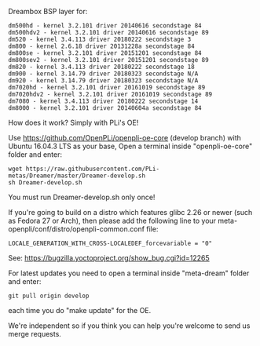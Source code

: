 Dreambox BSP layer for:
```
dm500hd - kernel 3.2.101 driver 20140616 secondstage 84
dm500hdv2 - kernel 3.2.101 driver 20140616 secondstage 89
dm520 - kernel 3.4.113 driver 20180222 secondstage 3
dm800 - kernel 2.6.18 driver 20131228a secondstage 84
dm800se - kernel 3.2.101 driver 20151201 secondstage 84
dm800sev2 - kernel 3.2.101 driver 20151201 secondstage 89
dm820 - kernel 3.4.113 driver 20180222 secondstage 18
dm900 - kernel 3.14.79 driver 20180323 secondstage N/A
dm920 - kernel 3.14.79 driver 20180323 secondstage N/A
dm7020hd - kernel 3.2.101 driver 20161019 secondstage 89
dm7020hdv2 - kernel 3.2.101 driver 20161019 secondstage 89
dm7080 - kernel 3.4.113 driver 20180222 secondstage 14
dm8000 - kernel 3.2.101 driver 20140604a secondstage 84
```
How does it work? Simply with PLi's OE!

Use https://github.com/OpenPLi/openpli-oe-core (develop branch) with Ubuntu 16.04.3 LTS as your base, Open a terminal inside "openpli-oe-core" folder and enter:
```
wget https://raw.githubusercontent.com/PLi-metas/Dreamer/master/Dreamer-develop.sh
sh Dreamer-develop.sh
```
You must run Dreamer-develop.sh only once!

If you're going to build on a distro which features glibc 2.26 or newer (such as Fedora 27 or Arch),
then please add the following line to your meta-openpli/conf/distro/openpli-common.conf file:
```
LOCALE_GENERATION_WITH_CROSS-LOCALEDEF_forcevariable = "0"
```
See: https://bugzilla.yoctoproject.org/show_bug.cgi?id=12265

For latest updates you need to open a terminal inside "meta-dream" folder and enter:
```
git pull origin develop
```
each time you do "make update" for the OE.

We're independent so if you think you can help you're welcome to send us merge requests.
